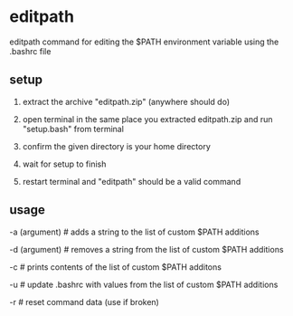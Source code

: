 # editpath
editpath command for editing the $PATH environment variable using the .bashrc file


## setup

1. extract the archive "editpath.zip" (anywhere should do)
 
2. open terminal in the same place you extracted editpath.zip and run "setup.bash" from terminal
   
3. confirm the given directory is your home directory
   
4. wait for setup to finish
   
5. restart terminal and "editpath" should be a valid command
    


## usage

-a (argument)  # adds a string to the list of custom $PATH additions

-d (argument)  # removes a string from the list of custom $PATH additions

-c  # prints contents of the list of custom $PATH additons

-u  # update .bashrc with values from the list of custom $PATH additions

-r  # reset command data (use if broken)
